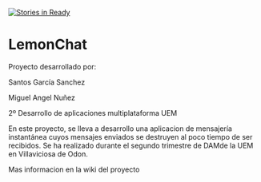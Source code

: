 [![Stories in Ready](https://badge.waffle.io/oxiss/Esnaschas_1.0.png?label=ready&title=Ready)](https://waffle.io/oxiss/Esnaschas_1.0)
# LemonChat
Proyecto desarrollado por:

Santos García Sanchez

Miguel Angel Nuñez

2º Desarrollo de aplicaciones multiplataforma UEM

En este proyecto, se lleva a desarrollo una aplicacion de mensajería instantánea cuyos mensajes enviados se destruyen al poco tiempo de ser recibidos. Se ha realizado durante el segundo trimestre de DAMde la UEM en Villaviciosa de Odon.

Mas informacion en la wiki del proyecto
